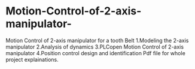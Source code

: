 # Motion-Control-of-2-axis-manipulator-
Motion Control of 2-axis manipulator  for a tooth Belt
1.Modeling the 2-axis manipulator
2.Analysis of dynamics
3.PLCopen Motion Control of 2-axis manipulator
4.Position control design and identification
Pdf file for whole project explainations.
